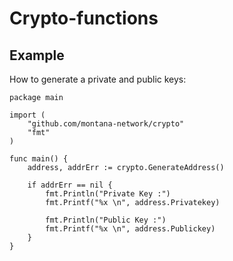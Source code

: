 # Crypto-functions

## Example

How to generate a private and public keys:

```
package main

import (
    "github.com/montana-network/crypto"
    "fmt"
)

func main() {
    address, addrErr := crypto.GenerateAddress()

    if addrErr == nil {
        fmt.Println("Private Key :")
        fmt.Printf("%x \n", address.Privatekey)

        fmt.Println("Public Key :")
        fmt.Printf("%x \n", address.Publickey)
    }
}

```
